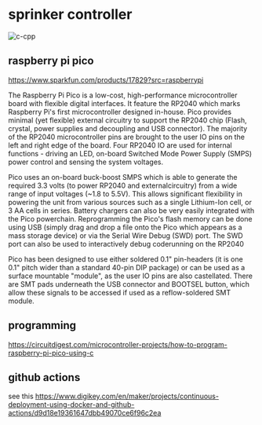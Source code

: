 # sprinker controller
![c-cpp](https://github.com/1800alex/sprinklercontroller/actions/workflows/c-cpp.yml/badge.svg?branch=master)

## raspberry pi pico

https://www.sparkfun.com/products/17829?src=raspberrypi

The Raspberry Pi Pico is a low-cost, high-performance microcontroller board with flexible digital interfaces. It feature the RP2040 which marks Raspberry Pi's first microcontroller designed in-house. Pico provides minimal (yet flexible) external circuitry to support the RP2040 chip (Flash, crystal, power supplies and decoupling and USB connector). The majority of the RP2040 microcontroller pins are brought to the user IO pins on the left and right edge of the board. Four RP2040 IO are used for internal functions - driving an LED, on-board Switched Mode Power Supply (SMPS) power control and sensing the system voltages.

Pico uses an on-board buck-boost SMPS which is able to generate the required 3.3 volts (to power RP2040 and externalcircuitry) from a wide range of input voltages (~1.8 to 5.5V). This allows significant flexibility in powering the unit from various sources such as a single Lithium-Ion cell, or 3 AA cells in series. Battery chargers can also be very easily integrated with the Pico powerchain. Reprogramming the Pico's flash memory can be done using USB (simply drag and drop a file onto the Pico which appears as a mass storage device) or via the Serial Wire Debug (SWD) port. The SWD port can also be used to interactively debug coderunning on the RP2040

Pico has been designed to use either soldered 0.1" pin-headers (it is one 0.1" pitch wider than a standard 40-pin DIP package) or can be used as a surface mountable "module", as the user IO pins are also castellated. There are SMT pads underneath the USB connector and BOOTSEL button, which allow these signals to be accessed if used as a reflow-soldered SMT module.

## programming

https://circuitdigest.com/microcontroller-projects/how-to-program-raspberry-pi-pico-using-c

## github actions

see this
https://www.digikey.com/en/maker/projects/continuous-deployment-using-docker-and-github-actions/d9d18e19361647dbb49070ce6f96c2ea
